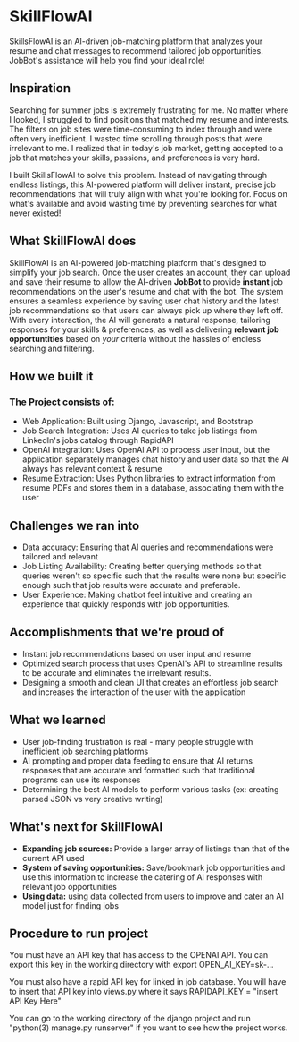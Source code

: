# SkillFlowAI
SkillsFlowAI is an AI-driven job-matching platform that analyzes your resume and chat messages to recommend tailored job opportunities. JobBot's assistance will help you find your ideal role!

## Inspiration
Searching for summer jobs is extremely frustrating for me. No matter where I looked, I struggled to find positions that matched my resume and interests. The filters on job sites were time-consuming to index through and were often very inefficient. I wasted time scrolling through posts that were irrelevant to me. I realized that in today's job market, getting accepted to a job that matches your skills, passions, and preferences is very hard.

I built SkillsFlowAI to solve this problem. Instead of navigating through endless listings, this AI-powered platform will deliver instant, precise job recommendations that will truly align with what you're looking for. Focus on what's available and avoid wasting time by preventing searches for what never existed!

## What SkillFlowAI does

SkillFlowAI is an AI-powered job-matching platform that's designed to simplify your job search. Once the user creates an account, they can upload and save their resume to allow the AI-driven **JobBot** to provide **instant** job recommendations on the user's resume and chat with the bot. The system ensures a seamless experience by saving user chat history and the latest job recommendations so that users can always pick up where they left off. With every interaction, the AI will generate a natural response, tailoring responses for your skills & preferences, as well as delivering **relevant job opportuntities** based on _your_ criteria without the hassles of endless searching and filtering.

## How we built it
### The Project consists of:
- Web Application: Built using Django, Javascript, and Bootstrap
- Job Search Integration: Uses AI queries to take job listings from LinkedIn's jobs catalog through RapidAPI
- OpenAI integration: Uses OpenAI API to process user input, but the application separately manages chat history and user data so that the AI always has relevant context & resume
- Resume Extraction: Uses Python libraries to extract information from resume PDFs and stores them in a database, associating them with the user

## Challenges we ran into
- Data accuracy: Ensuring that AI queries and recommendations were tailored and relevant
- Job Listing Availability: Creating better querying methods so that queries weren't so specific such that the results were none but specific enough such that job results were accurate and preferable.
- User Experience: Making chatbot feel intuitive and creating an experience that quickly responds with job opportunities.

## Accomplishments that we're proud of
- Instant job recommendations based on user input and resume
- Optimized search process that uses OpenAI's API to streamline results to be accurate and eliminates the irrelevant results.
- Designing a smooth and clean UI that creates an effortless job search and increases the interaction of the user with the application

## What we learned
- User job-finding frustration is real - many people struggle with inefficient job searching platforms
- AI prompting and proper data feeding to ensure that AI returns responses that are accurate and formatted such that traditional programs can use its responses
- Determining the best AI models to perform various tasks (ex: creating parsed JSON vs very creative writing)

## What's next for SkillFlowAI
- **Expanding job sources:** Provide a larger array of listings than that of the current API used
- **System of saving opportunities:** Save/bookmark job opportunities and use this information to increase the catering of AI responses with relevant job opportunities
- **Using data:** using data collected from users to improve and cater an AI model just for finding jobs

## Procedure to run project
You must have an API key that has access to the OPENAI API. You can export this key in the working directory with export OPEN_AI_KEY=sk-...

You must also have a rapid API key for linked in job database. You will have to insert that API key into views.py where it says RAPIDAPI_KEY = "insert API Key Here"

You can go to the working directory of the django project and run "python(3) manage.py runserver" if you want to see how the project works.